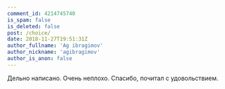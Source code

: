 ```yaml
---
comment_id: 4214745740
is_spam: false
is_deleted: false
post: /choice/
date: 2018-11-27T19:51:31Z
author_fullname: 'Ag ibragimov'
author_nickname: 'agibragimov'
author_is_anon: false
---
```


<p>Дельно написано. Очень неплохо. Спасибо, почитал с удовольствием.</p>
